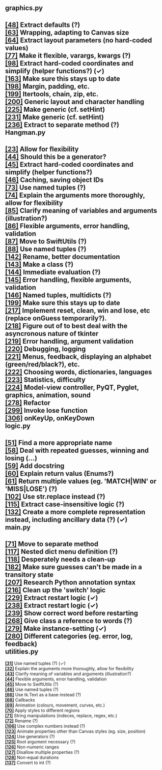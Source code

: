 graphics.py
-----------

[**[48]**](https://github.com/SwiftsNamesake/Hangman/blob/master/graphics.py#L48 "View") Extract defaults (?)<br/>[**[63]**](https://github.com/SwiftsNamesake/Hangman/blob/master/graphics.py#L63 "View") Wrapping, adapting to Canvas size<br/>[**[64]**](https://github.com/SwiftsNamesake/Hangman/blob/master/graphics.py#L64 "View") Extract layout parameters (no hard-coded values)<br/>[**[77]**](https://github.com/SwiftsNamesake/Hangman/blob/master/graphics.py#L77 "View") Make it flexible, varargs, kwargs (?)<br/>[**[98]**](https://github.com/SwiftsNamesake/Hangman/blob/master/graphics.py#L98 "View") Extract hard-coded coordinates and simplify (helper functions?) (✓)<br/>[**[163]**](https://github.com/SwiftsNamesake/Hangman/blob/master/graphics.py#L163 "View") Make sure this stays up to date<br/>[**[198]**](https://github.com/SwiftsNamesake/Hangman/blob/master/graphics.py#L198 "View") Margin, padding, etc.<br/>[**[199]**](https://github.com/SwiftsNamesake/Hangman/blob/master/graphics.py#L199 "View") Itertools, chain, zip, etc.<br/>[**[200]**](https://github.com/SwiftsNamesake/Hangman/blob/master/graphics.py#L200 "View") Generic layout and character handling<br/>[**[225]**](https://github.com/SwiftsNamesake/Hangman/blob/master/graphics.py#L225 "View") Make generic (cf. setHint)<br/>[**[231]**](https://github.com/SwiftsNamesake/Hangman/blob/master/graphics.py#L231 "View") Make generic (cf. setHint)<br/>[**[236]**](https://github.com/SwiftsNamesake/Hangman/blob/master/graphics.py#L236 "View") Extract to separate method (?)<br/>
Hangman.py
----------

[**[23]**](https://github.com/SwiftsNamesake/Hangman/blob/master/Hangman.py#L23 "View") Allow for flexibility<br/>[**[44]**](https://github.com/SwiftsNamesake/Hangman/blob/master/Hangman.py#L44 "View") Should this be a generator?<br/>[**[45]**](https://github.com/SwiftsNamesake/Hangman/blob/master/Hangman.py#L45 "View") Extract hard-coded coordinates and simplify (helper functions?)<br/>[**[46]**](https://github.com/SwiftsNamesake/Hangman/blob/master/Hangman.py#L46 "View") Caching, saving object IDs<br/>[**[73]**](https://github.com/SwiftsNamesake/Hangman/blob/master/Hangman.py#L73 "View") Use named tuples (?)<br/>[**[74]**](https://github.com/SwiftsNamesake/Hangman/blob/master/Hangman.py#L74 "View") Explain the arguments more thoroughly, allow for flexibility<br/>[**[85]**](https://github.com/SwiftsNamesake/Hangman/blob/master/Hangman.py#L85 "View") Clarify meaning of variables and arguments (illustration?)<br/>[**[86]**](https://github.com/SwiftsNamesake/Hangman/blob/master/Hangman.py#L86 "View") Flexible arguments, error handling, validation<br/>[**[87]**](https://github.com/SwiftsNamesake/Hangman/blob/master/Hangman.py#L87 "View") Move to SwiftUtils (?)<br/>[**[88]**](https://github.com/SwiftsNamesake/Hangman/blob/master/Hangman.py#L88 "View") Use named tuples (?)<br/>[**[142]**](https://github.com/SwiftsNamesake/Hangman/blob/master/Hangman.py#L142 "View") Rename, better documentation<br/>[**[143]**](https://github.com/SwiftsNamesake/Hangman/blob/master/Hangman.py#L143 "View") Make a class (?)<br/>[**[144]**](https://github.com/SwiftsNamesake/Hangman/blob/master/Hangman.py#L144 "View") Immediate evaluation (?)<br/>[**[145]**](https://github.com/SwiftsNamesake/Hangman/blob/master/Hangman.py#L145 "View") Error handling, flexible arguments, validation<br/>[**[146]**](https://github.com/SwiftsNamesake/Hangman/blob/master/Hangman.py#L146 "View") Named tuples, multidicts (?)<br/>[**[199]**](https://github.com/SwiftsNamesake/Hangman/blob/master/Hangman.py#L199 "View") Make sure this stays up to date<br/>[**[217]**](https://github.com/SwiftsNamesake/Hangman/blob/master/Hangman.py#L217 "View") Implement reset, clean, win and lose, etc (replace onGuess temporarily?).<br/>[**[218]**](https://github.com/SwiftsNamesake/Hangman/blob/master/Hangman.py#L218 "View") Figure out of to best deal with the asyncronous nature of tkinter<br/>[**[219]**](https://github.com/SwiftsNamesake/Hangman/blob/master/Hangman.py#L219 "View") Error handling, argument validation<br/>[**[220]**](https://github.com/SwiftsNamesake/Hangman/blob/master/Hangman.py#L220 "View") Debugging, logging<br/>[**[221]**](https://github.com/SwiftsNamesake/Hangman/blob/master/Hangman.py#L221 "View") Menus, feedback, displaying an alphabet (green/red/black?), etc.<br/>[**[222]**](https://github.com/SwiftsNamesake/Hangman/blob/master/Hangman.py#L222 "View") Choosing words, dictionaries, languages<br/>[**[223]**](https://github.com/SwiftsNamesake/Hangman/blob/master/Hangman.py#L223 "View") Statistics, difficulty<br/>[**[224]**](https://github.com/SwiftsNamesake/Hangman/blob/master/Hangman.py#L224 "View") Model-view controller, PyQT, Pyglet, graphics, animation, sound<br/>[**[278]**](https://github.com/SwiftsNamesake/Hangman/blob/master/Hangman.py#L278 "View") Refactor<br/>[**[299]**](https://github.com/SwiftsNamesake/Hangman/blob/master/Hangman.py#L299 "View") Invoke lose function<br/>[**[306]**](https://github.com/SwiftsNamesake/Hangman/blob/master/Hangman.py#L306 "View") onKeyUp, onKeyDown<br/>
logic.py
--------

[**[51]**](https://github.com/SwiftsNamesake/Hangman/blob/master/logic.py#L51 "View") Find a more appropriate name<br/>[**[58]**](https://github.com/SwiftsNamesake/Hangman/blob/master/logic.py#L58 "View") Deal with repeated guesses, winning and losing (...)<br/>[**[59]**](https://github.com/SwiftsNamesake/Hangman/blob/master/logic.py#L59 "View") Add docstring<br/>[**[60]**](https://github.com/SwiftsNamesake/Hangman/blob/master/logic.py#L60 "View") Explain return valus (Enums?)<br/>[**[61]**](https://github.com/SwiftsNamesake/Hangman/blob/master/logic.py#L61 "View") Return multiple values (eg. 'MATCH|WIN' or 'MISS|LOSE') (?)<br/>[**[102]**](https://github.com/SwiftsNamesake/Hangman/blob/master/logic.py#L102 "View") Use str.replace instead (?)<br/>[**[115]**](https://github.com/SwiftsNamesake/Hangman/blob/master/logic.py#L115 "View") Extract case-insensitive logic (?)<br/>[**[132]**](https://github.com/SwiftsNamesake/Hangman/blob/master/logic.py#L132 "View") Create a more complete representation instead, including ancillary data (?) (✓)<br/>
main.py
-------

[**[71]**](https://github.com/SwiftsNamesake/Hangman/blob/master/main.py#L71 "View") Move to separate method<br/>[**[117]**](https://github.com/SwiftsNamesake/Hangman/blob/master/main.py#L117 "View") Nested dict menu definition (?)<br/>[**[118]**](https://github.com/SwiftsNamesake/Hangman/blob/master/main.py#L118 "View") Desperately needs a clean-up<br/>[**[182]**](https://github.com/SwiftsNamesake/Hangman/blob/master/main.py#L182 "View") Make sure guesses can't be made in a transitory state<br/>[**[207]**](https://github.com/SwiftsNamesake/Hangman/blob/master/main.py#L207 "View") Research Python annotation syntax<br/>[**[216]**](https://github.com/SwiftsNamesake/Hangman/blob/master/main.py#L216 "View") Clean up the 'switch' logic<br/>[**[229]**](https://github.com/SwiftsNamesake/Hangman/blob/master/main.py#L229 "View") Extract restart logic (✓)<br/>[**[238]**](https://github.com/SwiftsNamesake/Hangman/blob/master/main.py#L238 "View") Extract restart logic (✓)<br/>[**[239]**](https://github.com/SwiftsNamesake/Hangman/blob/master/main.py#L239 "View") Show correct word before restarting<br/>[**[268]**](https://github.com/SwiftsNamesake/Hangman/blob/master/main.py#L268 "View") Give class a reference to words (?)<br/>[**[279]**](https://github.com/SwiftsNamesake/Hangman/blob/master/main.py#L279 "View") Make instance-setting (✓)<br/>[**[280]**](https://github.com/SwiftsNamesake/Hangman/blob/master/main.py#L280 "View") Different categories (eg. error, log, feedback)<br/>
utilities.py
------------

[**[31]**](https://github.com/SwiftsNamesake/Hangman/blob/master/utilities.py#L31 "View") Use named tuples (?) (✓)<br/>[**[32]**](https://github.com/SwiftsNamesake/Hangman/blob/master/utilities.py#L32 "View") Explain the arguments more thoroughly, allow for flexibility<br/>[**[43]**](https://github.com/SwiftsNamesake/Hangman/blob/master/utilities.py#L43 "View") Clarify meaning of variables and arguments (illustration?)<br/>[**[44]**](https://github.com/SwiftsNamesake/Hangman/blob/master/utilities.py#L44 "View") Flexible arguments, error handling, validation<br/>[**[45]**](https://github.com/SwiftsNamesake/Hangman/blob/master/utilities.py#L45 "View") Move to SwiftUtils (?)<br/>[**[46]**](https://github.com/SwiftsNamesake/Hangman/blob/master/utilities.py#L46 "View") Use named tuples (?)<br/>[**[66]**](https://github.com/SwiftsNamesake/Hangman/blob/master/utilities.py#L66 "View") Use tk.Text as a base instead (?)<br/>[**[68]**](https://github.com/SwiftsNamesake/Hangman/blob/master/utilities.py#L68 "View") Callbacks<br/>[**[69]**](https://github.com/SwiftsNamesake/Hangman/blob/master/utilities.py#L69 "View") Animation (colours, movement, curves, etc.)<br/>[**[70]**](https://github.com/SwiftsNamesake/Hangman/blob/master/utilities.py#L70 "View") Apply styles to different regions<br/>[**[71]**](https://github.com/SwiftsNamesake/Hangman/blob/master/utilities.py#L71 "View") String manipulations (indeces, replace, regex, etc.)<br/>[**[72]**](https://github.com/SwiftsNamesake/Hangman/blob/master/utilities.py#L72 "View") Rename (?)<br/>[**[106]**](https://github.com/SwiftsNamesake/Hangman/blob/master/utilities.py#L106 "View") Use complex numbers instead (?)<br/>[**[123]**](https://github.com/SwiftsNamesake/Hangman/blob/master/utilities.py#L123 "View") Animate properties other than Canvas styles (eg. size, position)<br/>[**[124]**](https://github.com/SwiftsNamesake/Hangman/blob/master/utilities.py#L124 "View") Use generators (?)<br/>[**[125]**](https://github.com/SwiftsNamesake/Hangman/blob/master/utilities.py#L125 "View") Root argument necessary (?)<br/>[**[126]**](https://github.com/SwiftsNamesake/Hangman/blob/master/utilities.py#L126 "View") Non-numeric ranges<br/>[**[127]**](https://github.com/SwiftsNamesake/Hangman/blob/master/utilities.py#L127 "View") Disallow multiple properties (?)<br/>[**[128]**](https://github.com/SwiftsNamesake/Hangman/blob/master/utilities.py#L128 "View") Non-equal durations<br/>[**[137]**](https://github.com/SwiftsNamesake/Hangman/blob/master/utilities.py#L137 "View") Convert to int (?)<br/>
